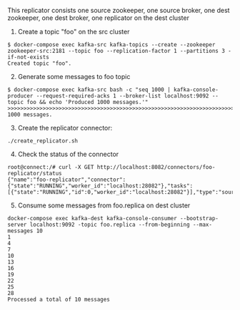 This replicator consists one source zookeeper, one source broker,  one dest zookeeper, one dest broker,  one replicator on the dest cluster



1. Create a topic "foo" on the src cluster
```
$ docker-compose exec kafka-src kafka-topics --create --zookeeper zookeeper-src:2181 --topic foo --replication-factor 1 --partitions 3 -if-not-exists
Created topic "foo".
```

2. Generate some messages to foo topic
```
$ docker-compose exec kafka-src bash -c "seq 1000 | kafka-console-producer --request-required-acks 1 --broker-list localhost:9092 --topic foo && echo 'Produced 1000 messages.'"
>>>>>>>>>>>>>>>>>>>>>>>>>>>>>>>>>>>>>>>>>>>>>>>>>>>>>>>>>>>>>>>>>>>>>>>>>>>>>>>>>>>>>>>>>>>>>>>>>>>>>>>>>>>>>>>>>>>>>>>>>>>>>>>>>>>>>>>>>>>>>>>>>>>>>>>>>>>>>>>>>>>>>>>>>>>>>>>>>>>>>>>>>>>>>>>>>>>>>>>>>>>>>>>>>>>>>>>>>>>>>>>>>>>>>>>>>>>>>>>>>>>>>>>>>>>>>>>>>>>>>>>>>>>>>>>>>>>>>>>>>>>>>>>>>>>>>>>>>>>>>>>>>>>>>>>>>>>>>>>>>>>>>>>>>>>>>>>>>>>>>>>>>>>>>>>>>>>>>>>>>>>>>>>>>>>>>>>>>>>>>>>>>>>>>>>>>>>>>>>>>>>>>>>>>>>>>>>>>>>>>>>>>>>>>>>>>>>>>>>>>>>>>>>>>>>>>>>>>>>>>>>>>>>>>>>>>>>>>>>>>>>>>>>>>>>>>>>>>>>>>>>>>>>>>>>>>>>>>>>>>>>>>>>>>>>>>>>>>>>>>>>>>>>>>>>>>>>>>>>>>>>>>>>>>>>>>>>>>>>>>>>>>>>>>>>>>>>>>>>>>>>>>>>>>>>>>>>>>>>>>>>>>>>>>>>>>>>>>>>>>>>>>>>>>>>>>>>>>>>>>>>>>>>>>>>>>>>>>>>>>>>>>>>>>>>>>>>>>>>>>>>>>>>>>>>>>>>>>>>>>>>>>>>>>>>>>>>>>>>>>>>>>>>>>>>>>>>>>>>>>>>>>>>>>>>>>>>>>>>>>>>>>>>>>>>>>>>>>>>>>>>>>>>>>>>>>>>>>>>>>>>>>>>>>>>>>>>>>>>>>>>>>>>>>>>>>>>>>>>>>>>>>>>>>>>>>>>>>>>>>>>>>>>>>>>>>>>>>>>>>>>>>>>>>>>>>>>>>>>>>>>>>>>>>>>>>>>>>>>>>>>>>>>>>>>>>>>>>>>>>>>>>>>>>>>>>>>>>>>>>>>>>>>>>>>>>>>>>>>>>Produced 1000 messages.
```

3. Create the replicator connector:
```
./create_replicator.sh
```

4. Check the status of the connector
```
root@connect:/# curl -X GET http://localhost:8082/connectors/foo-replicator/status
{"name":"foo-replicator","connector":{"state":"RUNNING","worker_id":"localhost:28082"},"tasks":[{"state":"RUNNING","id":0,"worker_id":"localhost:28082"}],"type":"source"}
```

5. Consume some messages from foo.replica on dest cluster
```
docker-compose exec kafka-dest kafka-console-consumer --bootstrap-server localhost:9092 -topic foo.replica --from-beginning --max-messages 10
1
4
7
10
13
16
19
22
25
28
Processed a total of 10 messages
```
